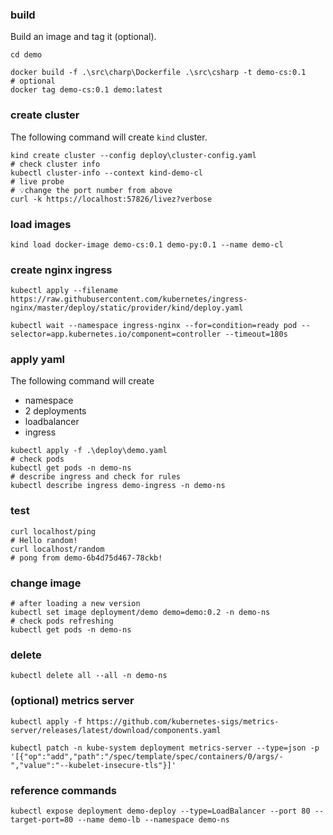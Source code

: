 
### build

Build an image and tag it (optional).
```
cd demo

docker build -f .\src\charp\Dockerfile .\src\csharp -t demo-cs:0.1
# optional
docker tag demo-cs:0.1 demo:latest

```
### create cluster
The following command will create `kind` cluster.
```
kind create cluster --config deploy\cluster-config.yaml
# check cluster info 
kubectl cluster-info --context kind-demo-cl
# live probe
# 💡change the port number from above
curl -k https://localhost:57826/livez?verbose
```
### load images
```
kind load docker-image demo-cs:0.1 demo-py:0.1 --name demo-cl
```
### create nginx ingress
```
kubectl apply --filename https://raw.githubusercontent.com/kubernetes/ingress-nginx/master/deploy/static/provider/kind/deploy.yaml

kubectl wait --namespace ingress-nginx --for=condition=ready pod --selector=app.kubernetes.io/component=controller --timeout=180s
```
### apply yaml
The following command will create
- namespace
- 2 deployments
- loadbalancer
- ingress
```
kubectl apply -f .\deploy\demo.yaml
# check pods
kubectl get pods -n demo-ns
# describe ingress and check for rules
kubectl describe ingress demo-ingress -n demo-ns
```
### test
```
curl localhost/ping
# Hello random!
curl localhost/random
# pong from demo-6b4d75d467-78ckb!
```
### change image
```
# after loading a new version
kubectl set image deployment/demo demo=demo:0.2 -n demo-ns
# check pods refreshing
kubectl get pods -n demo-ns
```

### delete 
```
kubectl delete all --all -n demo-ns
```

### (optional) metrics server
```
kubectl apply -f https://github.com/kubernetes-sigs/metrics-server/releases/latest/download/components.yaml

kubectl patch -n kube-system deployment metrics-server --type=json -p '[{"op":"add","path":"/spec/template/spec/containers/0/args/-","value":"--kubelet-insecure-tls"}]'
```

### reference commands
```
kubectl expose deployment demo-deploy --type=LoadBalancer --port 80 --target-port=80 --name demo-lb --namespace demo-ns
```